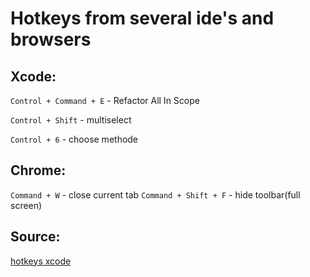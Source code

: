 # Hotkeys from several ide's and browsers

## Xcode:

``Control + Command + E`` - Refactor All In Scope

``Control + Shift`` - multiselect

``Control + 6`` - choose methode

## Chrome:

``Command + W`` - close current tab
``Command + Shift + F`` - hide toolbar(full screen)

## Source:
[hotkeys xcode](https://betterprogramming.pub/13-xcode-shortcuts-to-boost-your-productivity-329c90512309)
